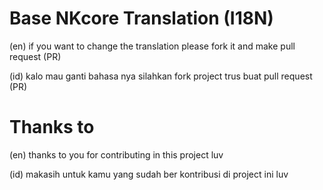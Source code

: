 # Base NKcore Translation (I18N)

(en) if you want to change the translation please fork it and make pull request (PR)

(id) kalo mau ganti bahasa nya silahkan fork project trus buat pull request (PR)

# Thanks to

(en) thanks to you for contributing in this project luv

(id) makasih untuk kamu yang sudah ber kontribusi di project ini luv
